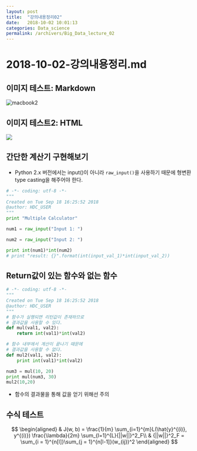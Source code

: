 ```yaml
---
layout: post
title:  "강의내용정리02"
date:   2018-10-02 10:01:13
categories: Data_science
permalink: /archivers/Big_Data_lecture_02
---
```


# 2018-10-02-강의내용정리.md

## 이미지 테스트: Markdown
![macbook2](https://lh3.googleusercontent.com/kZP5XhvjpY4EQGva2NCtahtvz4EKb6nIqK-ZTjhEm6GNHJEEyzCT2Ug14UXI2QFJcBpteA87bpLtyNoBFvUQJoC2dti_OVf88n5j_xmnblepdgLw8NhQgx-6TRKlyKrhvrq-0re9I4s=w2400)

## 이미지 테스트2: HTML
<a href='https://photos.google.com/share/AF1QipO64oVZYSjrpTUf3sJkaQoQyTzC8pXkmXCfhEUgLplMTcVeoGq-Gyi_y-_RzZo15w?key=Vlp4V1Fad0dNVURTVGtORk1DMEhTNTlwTUM0WFp3&source=ctrlq.org'><img src='https://lh3.googleusercontent.com/hmIIzaLxbDjAT-coQFPBDP-a5xq9Y1cBv_WiqikmGly7x4Y2ps-OtHe0zK8tsixiQ64VvJOEvcYfNBqvo2IHvHgf78s6okPJp82AGjssKe0eGh3Z1b20Tt9iFn_6Amqsc_-vnsqRSrM=w2400' /></a>  


## 간단한 계산기 구현해보기 
  - Python 2.x 버전에서는 input()이 아니라 `raw_input()`을 사용하기 때문에 형변환type casting을 해주어야 한다. 

```python
# -*- coding: utf-8 -*-
"""
Created on Tue Sep 18 16:25:52 2018
@author: HDC_USER
"""
print "Multiple Calculator"

num1 = raw_input("Input 1: ")

num2 = raw_input("Input 2: ")

print int(num1)*int(num2)
# print "result: {}".format(int(input_val_1)*int(input_val_2))
```

## Return값이 있는 함수와 없는 함수 

```python
# -*- coding: utf-8 -*-
"""
Created on Tue Sep 18 16:25:52 2018
@author: HDC_USER
"""
# 함수가 실행되면 리턴값이 존재하므로
# 결과값을 사용할 수 있다. 
def mul(val1, val2):
    return int(val1)*int(val2)

# 함수 내부에서 계산이 끝나기 때문에 
# 결과값을 사용할 수 없다. 
def mul2(val1, val2):
    print int(val1)*int(val2)

num3 = mul(10, 20)
print mul(num3, 30)
mul2(10,20)
```

 - 함수의 결과물을 통해 값을 얻기 위해선 주의
 
## 수식 테스트  
 
$$ \begin{aligned} & J(w, b) = \frac{1}{m} \sum_{i=1}^{m}L(\hat{y}^{(i)}, y^{(i)}) \frac{\lambda}{2m} \sum_{l=1}^{L}{||w||}^2_F\\ & {||w||}^2_F = \sum_{i = 1}^{n[l]}\sum_{j = 1}^{n[l-1]}(w_{ij})^2 \end{aligned} $$
